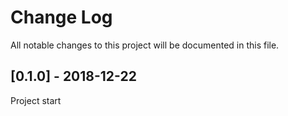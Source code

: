 # Change Log
All notable changes to this project will be documented in this file.

## [0.1.0] - 2018-12-22
Project start
